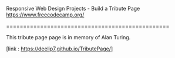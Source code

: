 Responsive Web Design Projects - Build a Tribute Page
https://www.freecodecamp.org/

================================================

This tribute page page is in memory of Alan Turing.

[link : https://deelip7.github.io/TributePage/]
